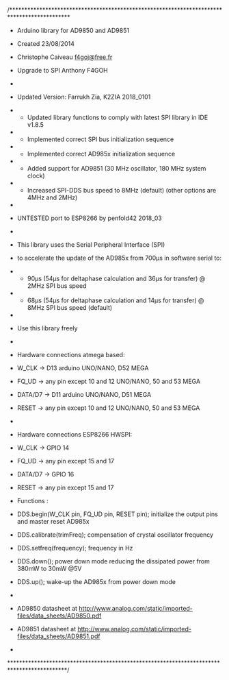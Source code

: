 /********************************************************************************************
 * Arduino library for AD9850 and AD9851
 * Created 23/08/2014
 * Christophe Caiveau f4goj@free.fr 
 * Upgrade to SPI Anthony F4GOH
 *
 * Updated Version: Farrukh Zia, K2ZIA 2018_0101 
 * - Updated library functions to comply with latest SPI library in IDE v1.8.5
 * - Implemented correct SPI bus initialization sequence
 * - Implemented correct AD985x initialization sequence
 * - Added support for AD9851 (30 MHz oscillator, 180 MHz system clock)
 * - Increased SPI-DDS bus speed to 8MHz (default) (other options are 4MHz and 2MHz)
 *
 * UNTESTED port to ESP8266 by penfold42 2018_03
 *
 * This library uses the Serial Peripheral Interface (SPI) 
 * to accelerate the update of the AD985x from 700µs in software serial to:
 * - 90µs (54µs for deltaphase calculation and 36µs for transfer) @ 2MHz SPI bus speed
 * - 68µs (54µs for deltaphase calculation and 14µs for transfer) @ 8MHz SPI bus speed (default)
 *
 * Use this library freely
 *
 * Hardware connections atmega based: 
 * W_CLK   -> D13 arduino UNO/NANO, D52 MEGA
 * FQ_UD   -> any pin except 10 and 12 UNO/NANO, 50 and 53 MEGA
 * DATA/D7 -> D11 arduino UNO/NANO, D51 MEGA
 * RESET   -> any pin except 10 and 12 UNO/NANO, 50 and 53 MEGA
 *
 * Hardware connections ESP8266 HWSPI: 
 * W_CLK   -> GPIO 14
 * FQ_UD   -> any pin except 15 and 17
 * DATA/D7 -> GPIO 16
 * RESET   -> any pin except 15 and 17
 
 * Functions :
 * DDS.begin(W_CLK pin, FQ_UD pin, RESET pin); initialize the output pins and master reset AD985x
 * DDS.calibrate(trimFreq); compensation of crystal oscillator frequency
 * DDS.setfreq(frequency); frequency in Hz
 * DDS.down(); power down mode reducing the dissipated power from 380mW to 30mW @5V
 * DDS.up(); wake-up the AD985x from power down mode
 *
 * AD9850 datasheet at http://www.analog.com/static/imported-files/data_sheets/AD9850.pdf
 * AD9851 datasheet at http://www.analog.com/static/imported-files/data_sheets/AD9851.pdf
 *
 *******************************************************************************************/
